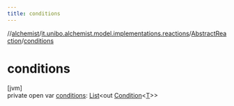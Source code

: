 ```yaml
---
title: conditions
---
```

//[alchemist](../../../index.html)/[it.unibo.alchemist.model.implementations.reactions](../index.html)/[AbstractReaction](index.html)/[conditions](conditions.html)



# conditions



[jvm]\
private open var [conditions](conditions.html): [List](https://docs.oracle.com/javase/8/docs/api/java/util/List.html)<out [Condition](../../it.unibo.alchemist.model.interfaces/-condition/index.html)<[T](../../it.unibo.alchemist/-supported-incarnations/get.html)>>




